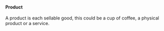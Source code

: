 #### Product

A product is each sellable good, this could be a cup of coffee, a physical product or a service.

